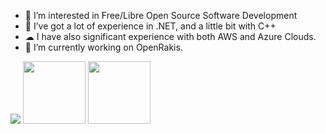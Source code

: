 <p>

- 👀 I’m interested in Free/Libre Open Source Software Development
- 🌱 I’ve got a lot of experience in .NET, and a little bit with C++
- ☁  I have also significant experience with both AWS and Azure Clouds.
- 💞️ I’m currently working on OpenRakis.

</p>
<p>
  <img src="https://github-readme-stats.vercel.app/api?username=maximilien-noal&show_icons=true&hide_border=false&line_height=20&title_color=f69673&icon_color=1b93c9&show_owner=true" />
 <img src="https://user-images.githubusercontent.com/1087524/162477629-7f1b0487-07ce-4157-8055-c386b8310ed9.png" width="100" height="100">
 <img src="https://github-production-user-asset-6210df.s3.amazonaws.com/1087524/271346770-3d0017a7-15bf-4165-92e8-ed712ff338e2.png"  width="100" height="100">
</p>

